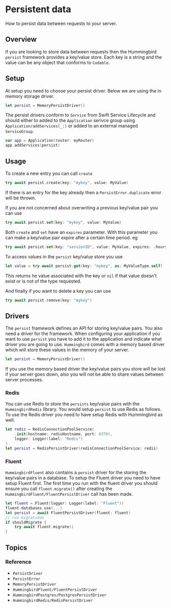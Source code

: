 # Persistent data

How to persist data between requests to your server.

## Overview

If you are looking to store data between requests then the Hummingbird `persist` framework provides a key/value store. Each key is a string and the value can be any object that conforms to `Codable`. 

## Setup

At setup you need to choose your persist driver. Below we are using the in memory storage driver. 

```swift
let persist = MemoryPersistDriver()
```

The persist drivers conform to `Service` from Swift Service Lifecycle and should either to added to the ``Application`` serivce group using ``Application/addServices(_:)`` or added to an external managed `ServiceGroup`.

```swift
var app = Application(router: myRouter)
app.addServices(persist)
```

## Usage

To create a new entry you can call `create`
```swift
try await persist.create(key: "mykey", value: MyValue)
```
If there is an entry for the key already then a `PersistError.duplicate` error will be thrown.

If you are not concerned about overwriting a previous key/value pair you can use 
```swift
try await persist.set(key: "mykey", value: MyValue)
```

Both `create` and `set` have an `expires` parameter. With this parameter you can make a key/value pair expire after a certain time period. eg
```swift
try await persist.set(key: "sessionID", value: MyValue, expires: .hours(1))
```

To access values in the `persist` key/value store you use 
```swift
let value = try await persist.get(key: "mykey", as: MyValueType.self)
```
This returns he value associated with the key or `nil` if that value doesn't exist or is not of the type requested.

And finally if you want to delete a key you can use
```swift
try await persist.remove(key: "mykey")
```

## Drivers

The `persist` framework defines an API for storing key/value pairs. You also need a driver for the framework. When configuring your application if you want to use `persist` you have to add it to the application and indicate what driver you are going to use. `Hummingbird` comes with a memory based driver which will store these values in the memory of your server. 
```swift
let persist = MemoryPersistDriver()
```
If you use the memory based driver the key/value pairs you store will be lost if your server goes down, also you will not be able to share values between server processes. 

### Redis

You can use Redis to store the `persists` key/value pairs with the `HummingbirdRedis` library. You would setup `persist` to use Redis as follows. To use the Redis driver you need to have setup Redis with Hummingbird as well.
```swift
let redis = RedisConnectionPoolService(
    .init(hostname: redisHostname, port: 6379), 
    logger: Logger(label: "Redis")
)
let persist = RedisPersistDriver(redisConnectionPoolService: redis)
```

### Fluent

``HummingbirdFluent`` also contains a `persist` driver for the storing the key/value pairs in a database. To setup the Fluent driver you need to have setup Fluent first. The first time you run with the fluent driver you should ensure you call `fluent.migrate()` after creating the ``HummingbirdFluent/FluentPersistDriver`` call has been made.
```swift
let fluent = Fluent(logger: Logger(label: "Fluent"))
fluent.databases.use(...)
let persist = await FluentPersistDriver(fluent: fluent)
// run migrations
if shouldMigrate {
    try await fluent.migrate()
}
```

## Topics

### Reference

- ``PersistDriver``
- ``PersistError``
- ``MemoryPersistDriver``
- ``HummingbirdFluent/FluentPersistDriver``
- ``HummingbirdPostgres/PostgresPersistDriver``
- ``HummingbirdRedis/RedisPersistDriver``

